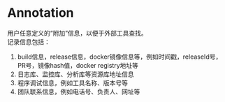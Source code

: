 # Annotation

用户任意定义的“附加”信息，以便于外部工具查找。<br>
记录信息包括：<br>
1. build信息，release信息，docker镜像信息等，例如时间戳，releaseId号，PR号，镜像hash值，docker registry地址等
2. 日志库、监控库、分析库等资源库地址信息
3. 程序调试信息，例如工具名称、版本号等
4. 团队联系信息，例如电话号、负责人、网址等
